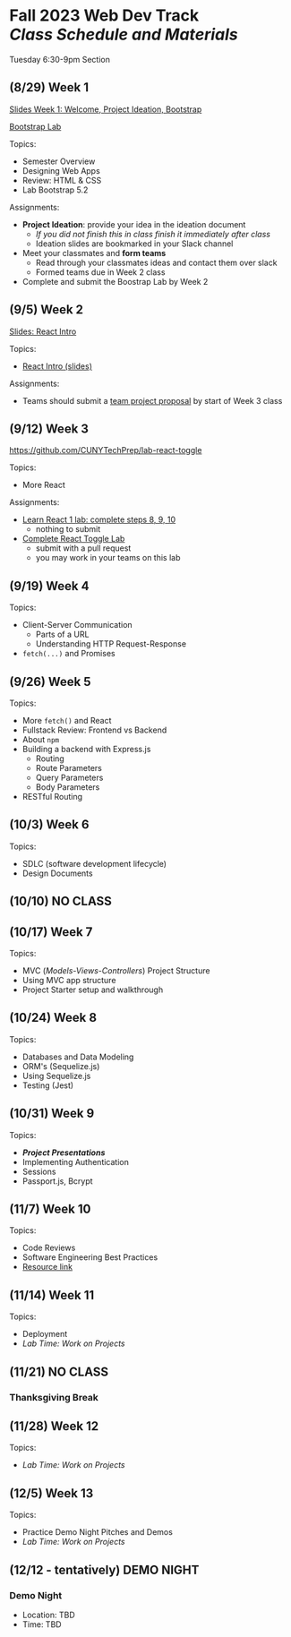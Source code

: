 # Fall 2023 Web Dev Track <br />_Class Schedule and Materials_

Tuesday 6:30-9pm Section

## (8/29) Week 1

[Slides Week 1: Welcome, Project Ideation, Bootstrap](https://docs.google.com/presentation/d/1nbIS5Tmcctb_G_aMQ6ZzlhUA29SIWgzSD0z7zbA9Mbk/edit?usp=sharing)

[Bootstrap Lab](https://github.com/CUNYTechPrep/lab-bootstrap-5.2)

Topics:

- Semester Overview
- Designing Web Apps
- Review: HTML & CSS
- Lab Bootstrap 5.2

Assignments:


- **Project Ideation**: provide your idea in the ideation document
    + *If you did not finish this in class finish it immediately after class*
    + Ideation slides are bookmarked in your Slack channel
- Meet your classmates and **form teams**
    + Read through your classmates ideas and contact them over slack
    + Formed teams due in Week 2 class
- Complete and submit the Boostrap Lab by Week 2


## (9/5) Week 2

[Slides: React Intro](https://docs.google.com/presentation/d/1Irg_ScxrLVN425nsA1vn7rZ-vv83G0XsB3jQPodXnfA/edit?usp=sharing)



Topics:

- [React Intro (slides)](https://docs.google.com/presentation/d/1Irg_ScxrLVN425nsA1vn7rZ-vv83G0XsB3jQPodXnfA/edit?usp=sharing)

Assignments:

- Teams should submit a [team project proposal](https://github.com/CUNYTechPrep/2023-fall-web-dev/blob/main/materials/team-project-proposal.md) by start of Week 3 class

## (9/12) Week 3



https://github.com/CUNYTechPrep/lab-react-toggle


Topics:

- More React

Assignments:

- [Learn React 1 lab: complete steps 8, 9, 10](materials/learn-react-1.md)
    + nothing to submit
- [Complete React Toggle Lab](https://github.com/CUNYTechPrep/lab-react-toggle)
    + submit with a pull request
    + you may work in your teams on this lab

## (9/19) Week 4

Topics:

- Client-Server Communication
    + Parts of a URL
    + Understanding HTTP Request-Response
- `fetch(...)` and Promises

## (9/26) Week 5


Topics:

- More `fetch()` and React
- Fullstack Review: Frontend vs Backend
- About `npm`
- Building a backend with Express.js
    + Routing
    + Route Parameters
    + Query Parameters
    + Body Parameters
- RESTful Routing

## (10/3) Week 6

Topics:

- SDLC (software development lifecycle)
- Design Documents


## (10/10) NO CLASS

## (10/17) Week 7

Topics:

- MVC (_Models-Views-Controllers_) Project Structure
- Using MVC app structure
- Project Starter setup and walkthrough


## (10/24) Week 8


Topics:

- Databases and Data Modeling
- ORM's (Sequelize.js)
- Using Sequelize.js
- Testing (Jest)

## (10/31) Week 9

Topics:

- **_Project Presentations_**
- Implementing Authentication
- Sessions
- Passport.js, Bcrypt

## (11/7) Week 10


Topics:

- Code Reviews
- Software Engineering Best Practices
- [Resource link](http://web.mit.edu/6.005/www/fa16/classes/04-code-review/)

## (11/14) Week 11


Topics:

- Deployment
- _Lab Time: Work on Projects_

## (11/21) NO CLASS

### Thanksgiving Break


## (11/28) Week 12

Topics:

- _Lab Time: Work on Projects_

## (12/5) Week 13

Topics:

- Practice Demo Night Pitches and Demos
- _Lab Time: Work on Projects_

## (12/12 - tentatively) DEMO NIGHT

### Demo Night

- Location: TBD
- Time: TBD

